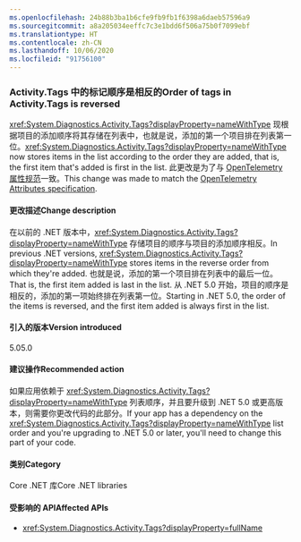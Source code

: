 ```yaml
---
ms.openlocfilehash: 24b88b3ba1b6cfe9fb9fb1f6398a6daeb57596a9
ms.sourcegitcommit: a8a205034eeffc7c3e1bdd6f506a75b0f7099ebf
ms.translationtype: HT
ms.contentlocale: zh-CN
ms.lasthandoff: 10/06/2020
ms.locfileid: "91756100"
---
```

### <a name="order-of-tags-in-activitytags-is-reversed"></a><span data-ttu-id="a1c9d-101">Activity.Tags 中的标记顺序是相反的</span><span class="sxs-lookup"><span data-stu-id="a1c9d-101">Order of tags in Activity.Tags is reversed</span></span>

<span data-ttu-id="a1c9d-102"><xref:System.Diagnostics.Activity.Tags?displayProperty=nameWithType> 现根据项目的添加顺序将其存储在列表中，也就是说，添加的第一个项目排在列表第一位。</span><span class="sxs-lookup"><span data-stu-id="a1c9d-102"><xref:System.Diagnostics.Activity.Tags?displayProperty=nameWithType> now stores items in the list according to the order they are added, that is, the first item that's added is first in the list.</span></span> <span data-ttu-id="a1c9d-103">此更改是为了与 [OpenTelemetry 属性规范](https://github.com/open-telemetry/opentelemetry-specification/blob/master/specification/common/common.md#attributes)一致。</span><span class="sxs-lookup"><span data-stu-id="a1c9d-103">This change was made to match the [OpenTelemetry Attributes specification](https://github.com/open-telemetry/opentelemetry-specification/blob/master/specification/common/common.md#attributes).</span></span>

#### <a name="change-description"></a><span data-ttu-id="a1c9d-104">更改描述</span><span class="sxs-lookup"><span data-stu-id="a1c9d-104">Change description</span></span>

<span data-ttu-id="a1c9d-105">在以前的 .NET 版本中，<xref:System.Diagnostics.Activity.Tags?displayProperty=nameWithType> 存储项目的顺序与项目的添加顺序相反。</span><span class="sxs-lookup"><span data-stu-id="a1c9d-105">In previous .NET versions, <xref:System.Diagnostics.Activity.Tags?displayProperty=nameWithType> stores items in the reverse order from which they're added.</span></span> <span data-ttu-id="a1c9d-106">也就是说，添加的第一个项目排在列表中的最后一位。</span><span class="sxs-lookup"><span data-stu-id="a1c9d-106">That is, the first item added is last in the list.</span></span> <span data-ttu-id="a1c9d-107">从 .NET 5.0 开始，项目的顺序是相反的，添加的第一项始终排在列表第一位。</span><span class="sxs-lookup"><span data-stu-id="a1c9d-107">Starting in .NET 5.0, the order of the items is reversed, and the first item added is always first in the list.</span></span>

#### <a name="version-introduced"></a><span data-ttu-id="a1c9d-108">引入的版本</span><span class="sxs-lookup"><span data-stu-id="a1c9d-108">Version introduced</span></span>

<span data-ttu-id="a1c9d-109">5.0</span><span class="sxs-lookup"><span data-stu-id="a1c9d-109">5.0</span></span>

#### <a name="recommended-action"></a><span data-ttu-id="a1c9d-110">建议操作</span><span class="sxs-lookup"><span data-stu-id="a1c9d-110">Recommended action</span></span>

<span data-ttu-id="a1c9d-111">如果应用依赖于 <xref:System.Diagnostics.Activity.Tags?displayProperty=nameWithType> 列表顺序，并且要升级到 .NET 5.0 或更高版本，则需要你更改代码的此部分。</span><span class="sxs-lookup"><span data-stu-id="a1c9d-111">If your app has a dependency on the <xref:System.Diagnostics.Activity.Tags?displayProperty=nameWithType> list order and you're upgrading to .NET 5.0 or later, you'll need to change this part of your code.</span></span>

#### <a name="category"></a><span data-ttu-id="a1c9d-112">类别</span><span class="sxs-lookup"><span data-stu-id="a1c9d-112">Category</span></span>

<span data-ttu-id="a1c9d-113">Core .NET 库</span><span class="sxs-lookup"><span data-stu-id="a1c9d-113">Core .NET libraries</span></span>

#### <a name="affected-apis"></a><span data-ttu-id="a1c9d-114">受影响的 API</span><span class="sxs-lookup"><span data-stu-id="a1c9d-114">Affected APIs</span></span>

- <xref:System.Diagnostics.Activity.Tags?displayProperty=fullName>

<!--

#### Affected APIs

- `P:System.Diagnostics.Activity.Tags`

-->
